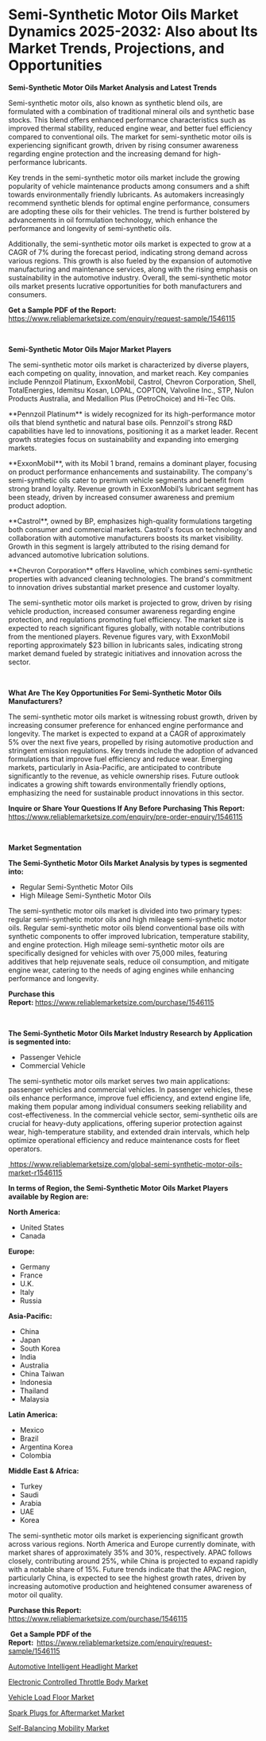 <p><h1>Semi-Synthetic Motor Oils Market Dynamics 2025-2032: Also about Its Market Trends, Projections, and Opportunities</h1></p><p><strong>Semi-Synthetic Motor Oils Market Analysis and Latest Trends</strong></p>
<p><p>Semi-synthetic motor oils, also known as synthetic blend oils, are formulated with a combination of traditional mineral oils and synthetic base stocks. This blend offers enhanced performance characteristics such as improved thermal stability, reduced engine wear, and better fuel efficiency compared to conventional oils. The market for semi-synthetic motor oils is experiencing significant growth, driven by rising consumer awareness regarding engine protection and the increasing demand for high-performance lubricants.</p><p>Key trends in the semi-synthetic motor oils market include the growing popularity of vehicle maintenance products among consumers and a shift towards environmentally friendly lubricants. As automakers increasingly recommend synthetic blends for optimal engine performance, consumers are adopting these oils for their vehicles. The trend is further bolstered by advancements in oil formulation technology, which enhance the performance and longevity of semi-synthetic oils.</p><p>Additionally, the semi-synthetic motor oils market is expected to grow at a CAGR of 7% during the forecast period, indicating strong demand across various regions. This growth is also fueled by the expansion of automotive manufacturing and maintenance services, along with the rising emphasis on sustainability in the automotive industry. Overall, the semi-synthetic motor oils market presents lucrative opportunities for both manufacturers and consumers.</p></p>
<p><strong>Get a Sample PDF of the Report:&nbsp;</strong> <a href="https://www.reliablemarketsize.com/enquiry/request-sample/1546115?utm_campaign=2115&utm_medium=2&utm_source=Github&utm_content=ia&utm_term=30032025&utm_id=semi-synthetic-motor-oils">https://www.reliablemarketsize.com/enquiry/request-sample/1546115</a></p>
<p>&nbsp;</p>
<p><strong>Semi-Synthetic Motor Oils Major Market Players</strong></p>
<p><p>The semi-synthetic motor oils market is characterized by diverse players, each competing on quality, innovation, and market reach. Key companies include Pennzoil Platinum, ExxonMobil, Castrol, Chevron Corporation, Shell, TotalEnergies, Idemitsu Kosan, LOPAL, COPTON, Valvoline Inc., STP, Nulon Products Australia, and Medallion Plus (PetroChoice) and Hi-Tec Oils.</p><p>**Pennzoil Platinum** is widely recognized for its high-performance motor oils that blend synthetic and natural base oils. Pennzoil's strong R&D capabilities have led to innovations, positioning it as a market leader. Recent growth strategies focus on sustainability and expanding into emerging markets.</p><p>**ExxonMobil**, with its Mobil 1 brand, remains a dominant player, focusing on product performance enhancements and sustainability. The company's semi-synthetic oils cater to premium vehicle segments and benefit from strong brand loyalty. Revenue growth in ExxonMobil’s lubricant segment has been steady, driven by increased consumer awareness and premium product adoption.</p><p>**Castrol**, owned by BP, emphasizes high-quality formulations targeting both consumer and commercial markets. Castrol's focus on technology and collaboration with automotive manufacturers boosts its market visibility. Growth in this segment is largely attributed to the rising demand for advanced automotive lubrication solutions.</p><p>**Chevron Corporation** offers Havoline, which combines semi-synthetic properties with advanced cleaning technologies. The brand's commitment to innovation drives substantial market presence and customer loyalty.</p><p>The semi-synthetic motor oils market is projected to grow, driven by rising vehicle production, increased consumer awareness regarding engine protection, and regulations promoting fuel efficiency. The market size is expected to reach significant figures globally, with notable contributions from the mentioned players. Revenue figures vary, with ExxonMobil reporting approximately $23 billion in lubricants sales, indicating strong market demand fueled by strategic initiatives and innovation across the sector.</p></p>
<p>&nbsp;</p>
<p><strong>What Are The Key Opportunities For Semi-Synthetic Motor Oils Manufacturers?</strong></p>
<p><p>The semi-synthetic motor oils market is witnessing robust growth, driven by increasing consumer preference for enhanced engine performance and longevity. The market is expected to expand at a CAGR of approximately 5% over the next five years, propelled by rising automotive production and stringent emission regulations. Key trends include the adoption of advanced formulations that improve fuel efficiency and reduce wear. Emerging markets, particularly in Asia-Pacific, are anticipated to contribute significantly to the revenue, as vehicle ownership rises. Future outlook indicates a growing shift towards environmentally friendly options, emphasizing the need for sustainable product innovations in this sector.</p></p>
<p><strong>Inquire or Share Your Questions If Any Before Purchasing This Report:</strong> <a href="https://www.reliablemarketsize.com/enquiry/pre-order-enquiry/1546115?utm_campaign=2115&utm_medium=2&utm_source=Github&utm_content=ia&utm_term=30032025&utm_id=semi-synthetic-motor-oils">https://www.reliablemarketsize.com/enquiry/pre-order-enquiry/1546115</a></p>
<p>&nbsp;</p>
<p><strong>Market Segmentation</strong></p>
<p><strong>The Semi-Synthetic Motor Oils Market Analysis by types is segmented into:</strong></p>
<p><ul><li>Regular Semi-Synthetic Motor Oils</li><li>High Mileage Semi-Synthetic Motor Oils</li></ul></p>
<p><p>The semi-synthetic motor oils market is divided into two primary types: regular semi-synthetic motor oils and high mileage semi-synthetic motor oils. Regular semi-synthetic motor oils blend conventional base oils with synthetic components to offer improved lubrication, temperature stability, and engine protection. High mileage semi-synthetic motor oils are specifically designed for vehicles with over 75,000 miles, featuring additives that help rejuvenate seals, reduce oil consumption, and mitigate engine wear, catering to the needs of aging engines while enhancing performance and longevity.</p></p>
<p><strong>Purchase this Report:&nbsp;</strong><a href="https://www.reliablemarketsize.com/purchase/1546115?utm_campaign=2115&utm_medium=2&utm_source=Github&utm_content=ia&utm_term=30032025&utm_id=semi-synthetic-motor-oils">https://www.reliablemarketsize.com/purchase/1546115</a></p>
<p>&nbsp;</p>
<p><strong>The Semi-Synthetic Motor Oils Market Industry Research by Application is segmented into:</strong></p>
<p><ul><li>Passenger Vehicle</li><li>Commercial Vehicle</li></ul></p>
<p><p>The semi-synthetic motor oils market serves two main applications: passenger vehicles and commercial vehicles. In passenger vehicles, these oils enhance performance, improve fuel efficiency, and extend engine life, making them popular among individual consumers seeking reliability and cost-effectiveness. In the commercial vehicle sector, semi-synthetic oils are crucial for heavy-duty applications, offering superior protection against wear, high-temperature stability, and extended drain intervals, which help optimize operational efficiency and reduce maintenance costs for fleet operators.</p></p>
<p><a href="https://www.reliablemarketsize.com/global-semi-synthetic-motor-oils-market-r1546115?utm_campaign=2115&utm_medium=2&utm_source=Github&utm_content=ia&utm_term=30032025&utm_id=semi-synthetic-motor-oils">&nbsp;https://www.reliablemarketsize.com/global-semi-synthetic-motor-oils-market-r1546115</a></p>
<p><strong>In terms of Region, the Semi-Synthetic Motor Oils Market Players available by Region are:</strong></p>
<p>
    <p> <strong> North America: </strong>
        <ul>
            <li>United States</li>
            <li>Canada</li>
        </ul>
        </p> 
    <p> <strong> Europe: </strong>
        <ul>
            <li>Germany</li>
            <li>France</li>
            <li>U.K.</li>
            <li>Italy</li>
            <li>Russia</li>
        </ul>
        </p> 
    <p> <strong> Asia-Pacific: </strong>
        <ul>
            <li>China</li>
            <li>Japan</li>
            <li>South Korea</li>
            <li>India</li>
            <li>Australia</li>
            <li>China Taiwan</li>
            <li>Indonesia</li>
            <li>Thailand</li>
            <li>Malaysia</li>
        </ul>
        </p> 
    <p> <strong> Latin America: </strong>
        <ul>
            <li>Mexico</li>
            <li>Brazil</li>
            <li>Argentina Korea</li>
            <li>Colombia</li>
        </ul>
        </p> 
    <p> <strong> Middle East & Africa: </strong>
        <ul>
            <li>Turkey</li>
            <li>Saudi</li>
            <li>Arabia</li>
            <li>UAE</li>
            <li>Korea</li>
        </ul>
    </p>
    </p>
<p><p>The semi-synthetic motor oils market is experiencing significant growth across various regions. North America and Europe currently dominate, with market shares of approximately 35% and 30%, respectively. APAC follows closely, contributing around 25%, while China is projected to expand rapidly with a notable share of 15%. Future trends indicate that the APAC region, particularly China, is expected to see the highest growth rates, driven by increasing automotive production and heightened consumer awareness of motor oil quality.</p></p>
<p><strong>Purchase this Report: </strong><a href="https://www.reliablemarketsize.com/purchase/1546115?utm_campaign=2115&utm_medium=2&utm_source=Github&utm_content=ia&utm_term=30032025&utm_id=semi-synthetic-motor-oils">https://www.reliablemarketsize.com/purchase/1546115</a></p>
<p>&nbsp;<strong>Get a Sample PDF of the Report:&nbsp;&nbsp;</strong><a href="https://www.reliablemarketsize.com/enquiry/request-sample/1546115?utm_campaign=2115&utm_medium=2&utm_source=Github&utm_content=ia&utm_term=30032025&utm_id=semi-synthetic-motor-oils">https://www.reliablemarketsize.com/enquiry/request-sample/1546115</a></p>
<p><strong></strong></p>
<p><p><a href="https://github.com/guzmabugbyf1/Market-Research-Report-List-1/blob/main/automotive-intelligent-headlight-market.md?utm_campaign=2115&utm_medium=2&utm_source=Github&utm_content=ia&utm_term=30032025&utm_id=semi-synthetic-motor-oils">Automotive Intelligent Headlight Market</a></p><p><a href="https://github.com/waackheidtn5/Market-Research-Report-List-1/blob/main/electronic-controlled-throttle-body-market.md?utm_campaign=2115&utm_medium=2&utm_source=Github&utm_content=ia&utm_term=30032025&utm_id=semi-synthetic-motor-oils">Electronic Controlled Throttle Body Market</a></p><p><a href="https://github.com/gallatannyv6/Market-Research-Report-List-1/blob/main/vehicle-load-floor-market.md?utm_campaign=2115&utm_medium=2&utm_source=Github&utm_content=ia&utm_term=30032025&utm_id=semi-synthetic-motor-oils">Vehicle Load Floor Market</a></p><p><a href="https://github.com/laroybarrize/Market-Research-Report-List-1/blob/main/spark-plugs-for-aftermarket-market.md?utm_campaign=2115&utm_medium=2&utm_source=Github&utm_content=ia&utm_term=30032025&utm_id=semi-synthetic-motor-oils">Spark Plugs for Aftermarket Market</a></p><p><a href="https://github.com/melascalbirp/Market-Research-Report-List-1/blob/main/self-balancing-mobility-market.md?utm_campaign=2115&utm_medium=2&utm_source=Github&utm_content=ia&utm_term=30032025&utm_id=semi-synthetic-motor-oils">Self-Balancing Mobility Market</a></p></p>